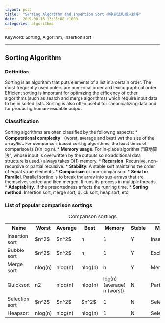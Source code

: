 ```yaml
---
layout: post
title:  "Sorting Algorithm and Insertion Sort 排序算法和插入排序"
date:   2019-08-16 13:35:08 +1000
categories: algorithms
---
```


Keyword: Sorting, Algorithm, Insertion sort
* * *
<h2 id="sorting">Sorting Algorithm</h2>
<h3 id="definition">Definition</h3>
Sorting is an algorithm that puts elements of a list in a certain order. The most frequently used orders are numerical order and lexicographical order. Efficient sorting is important for optimizing the efficiency of other algorithms (such as search and merge algorithms) which require input data to be in sorted lists. Sorting is also often useful for canonicalizing data and for producing human-readable output.
<h3 id="classification">Classification</h3>
Sorting algorithms are often classified by the following aspects:
* <b>Computational complexity</b> （worst, average and best) wrt the size of the array/list. For comparison-based sorting algorithms, the least times of comparison is Ω(n log n).
* <b>Memory usage</b>. For in-place algorithm ("原地算法", whose input is overwritten by the outputs so no additional data structure is used.) always takes O(1) memory.
* <b>Recursion</b>. Recursive, non-recursive or partial recursive.
* <b>Stability</b>. A stable sort maintains the order of equal value elements.
* <b>Comparison</b> or non-comparison.
* <b>Serial or Parallel</b>. Parallel sorting is to break the array into sub-arrays that are themselves sorted and then merged. It runs its process in multiple threads. 
* <b>Adaptability</b>. If the presortedness affects the running time.
* <b>Sorting method</b>. Insertion sort, merge sort, quick sort, heap sort, etc.

<h3 id="list">List of popular comparison sortings</h3>
<table style="width:100%">
  <caption>Comparison sortings</caption>
  <tr>
    <th>Name</th><th>Worst</th><th>Average</th><th>Best</th><th>Memory</th><th>Stable</th><th>Method</th>
  </tr>
  <tr>
    <td>Insertion sort</td><td>$n^2$</td><td>$n^2$</td><td>n</td><td>1</td><td>Y</td><td>Insertion</td>
  </tr>
  <tr>
    <td>Bubble sort</td><td>$n^2$</td><td>$n^2$</td><td>n</td><td>1</td><td>Y</td><td>Exchanging</td>
  </tr>
  <tr>
    <td>Merge sort</td><td>nlog(n)</td><td>nlog(n)</td><td>nlog(n)</td><td>n</td><td>Y</td><td>Merging</td>
  </tr>
  <tr>
    <td>Quicksort</td><td>n2</td><td>nlog(n)</td><td>nlog(n)</td><td>log(n) (average) <br> n (worst) </td><td>N</td><td>Partitioning</td>
  </tr>
  <tr>
    <td>Selection sort</td><td>$n^2$</td><td>$n^2$</td><td>$n^2$</td><td>1</td><td>N</td><td>Selection</td>
  </tr>
  <tr>
    <td>Heapsort</td><td>nlog(n)</td><td>nlog(n)</td><td>nlog(n)</td><td>1</td><td>N</td><td>Selection</td>
  </tr>
</table>
